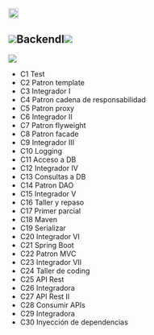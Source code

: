 <img src="https://i.pinimg.com/originals/8b/30/71/8b3071feeff83f1e4a63ed231562ff0c.gif" height="20px">
<h2><img src="https://i.pinimg.com/originals/8b/30/71/8b3071feeff83f1e4a63ed231562ff0c.gif" >BackendI<img src="https://i.pinimg.com/originals/8b/30/71/8b3071feeff83f1e4a63ed231562ff0c.gif"></h2>
<img src="https://i.pinimg.com/originals/8b/30/71/8b3071feeff83f1e4a63ed231562ff0c.gif">
<ul>
    <li>C1 Test</li>
    <li>C2 Patron template</li>
    <li>C3 Integrador I</li>
    <li>C4 Patron cadena de responsabilidad</li>
    <li>C5 Patron proxy</li>
    <li>C6 Integrador II</li>
    <li>C7 Patron flyweight</li>
    <li>C8 Patron facade</li>
    <li>C9 Integrador III</li>
    <li>C10 Logging</li>
    <li>C11 Acceso a DB</li>
    <li>C12 Integrador IV</li>
    <li>C13 Consultas a DB</li>
    <li>C14 Patron DAO</li>
    <li>C15 Integrador V</li>
    <li>C16 Taller y repaso</li>
    <li>C17 Primer parcial</li>
    <li>C18 Maven</li>
    <li>C19 Serializar</li>
    <li>C20 Integrador VI</li>
    <li>C21 Spring Boot</li>
    <li>C22 Patron MVC</li>
    <li>C23 Integrador VII</li>
    <li>C24 Taller de coding</li>
    <li>C25 API Rest</li>
    <li>C26 Integradora</li>
    <li>C27 API Rest II</li>
    <li>C28 Consumir APIs</li>
    <li>C29 Integradora</li>
    <li>C30 Inyección de dependencias</li>
  </ul>

